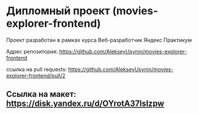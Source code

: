 # Дипломный проект (movies-explorer-frontend)
Проект разработан в рамках курса Веб-разработчик Яндекс Практикум 
  
Адрес репозитория: https://github.com/AlekseyUsynin/movies-explorer-frontend

ссылка на pull requests: https://github.com/AlekseyUsynin/movies-explorer-frontend/pull/2

## Ссылка на макет: https://disk.yandex.ru/d/OYrotA37lslzpw